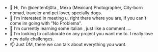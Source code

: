 - 👋 Hi, I’m @centen0j0ta , Mexa (Mexican) Photographer, City-born nomad, traveler and pet lover, specially dogs. 
- 👀 I’m interested in meeting u, right there where you are, if you can´t come im going with "No Problema".
- 🌱 I’m currently learning some italian , just like a comment ....
- 💞️ I’m looking to collaborate on any project you want me to. I really love new daily challenges.
- 📫 Just DM, there we can talk about everything you want. 

<!---
centen0j0ta/centen0j0ta is a ✨ special ✨ repository because its `README.md` (this file) appears on your GitHub profile.
You can click the Preview link to take a look at your changes.
--->
